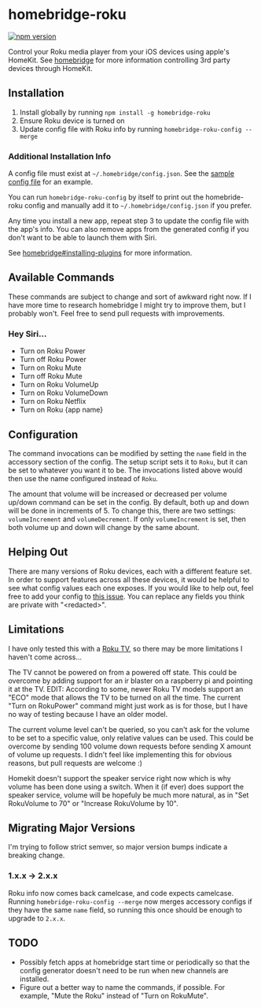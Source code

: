 # homebridge-roku

[![npm
version](https://badge.fury.io/js/homebridge-roku.svg)](https://badge.fury.io/js/homebridge-roku)

Control your Roku media player from your iOS devices using apple's HomeKit. See
[homebridge](https://github.com/nfarina/homebridge) for more information
controlling 3rd party devices through HomeKit.

## Installation

1. Install globally by running `npm install -g homebridge-roku`
2. Ensure Roku device is turned on
3. Update config file with Roku info by running `homebridge-roku-config --merge`

### Additional Installation Info

A config file must exist at `~/.homebridge/config.json`. See the [sample config
file](https://github.com/nfarina/homebridge/blob/master/config-sample.json) for
an example.

You can run `homebridge-roku-config` by itself to print out the homebride-roku
config and manually add it to `~/.homebridge/config.json` if you prefer.

Any time you install a new app, repeat step 3 to update the config file with the
app's info. You can also remove apps from the generated config if you don't want
to be able to launch them with Siri.

See
[homebridge#installing-plugins](https://github.com/nfarina/homebridge#installing-plugins)
for more information.

## Available Commands

These commands are subject to change and sort of awkward right now. If I have
more time to research homebridge I might try to improve them, but I probably
won't. Feel free to send pull requests with improvements.

### Hey Siri...

- Turn on Roku Power
- Turn off Roku Power
- Turn on Roku Mute
- Turn off Roku Mute
- Turn on Roku VolumeUp
- Turn on Roku VolumeDown
- Turn on Roku Netflix
- Turn on Roku {app name}

## Configuration

The command invocations can be modified by setting the `name` field in the
accessory section of the config. The setup script sets it to `Roku`, but it can
be set to whatever you want it to be. The invocations listed above would then
use the name configured instead of `Roku`.

The amount that volume will be increased or decreased per volume up/down command
can be set in the config. By default, both up and down will be done in
increments of 5. To change this, there are two settings: `volumeIncrement` and
`volumeDecrement`. If only `volumeIncrement` is set, then both volume up and
down will change by the same abount.

## Helping Out

There are many versions of Roku devices, each with a different feature set. In
order to support features across all these devices, it would be helpful to see
what config values each one exposes. If you would like to help out, feel free to
add your config to [this
issue](https://github.com/bschlenk/homebridge-roku/issues/9). You can replace
any fields you think are private with "\<redacted\>".

## Limitations

I have only tested this with a [Roku
TV](https://www.amazon.com/gp/product/B00SG473NO), so there may be more
limitations I haven't come across...

The TV cannot be powered on from a powered off state. This could be overcome by
adding support for an ir blaster on a raspberry pi and pointing it at the TV.
EDIT: According to some, newer Roku TV models support an "ECO" mode that allows
the TV to be turned on all the time. The current "Turn on RokuPower" command
might just work as is for those, but I have no way of testing because I have an
older model.

The current volume level can't be queried, so you can't ask for the volume to be
set to a specific value, only relative values can be used. This could be
overcome by sending 100 volume down requests before sending X amount of volume
up requests. I didn't feel like implementing this for obvious reasons, but pull
requests are welcome :)

Homekit doesn't support the speaker service right now which is why volume has
been done using a switch. When it (if ever) does support the speaker service,
volume will be hopefuly be much more natural, as in "Set RokuVolume to 70" or
"Increase RokuVolume by 10".

## Migrating Major Versions

I'm trying to follow strict semver, so major version bumps indicate a breaking
change.

### 1.x.x -> 2.x.x

Roku info now comes back camelcase, and code expects camelcase. Running
`homebridge-roku-config --merge` now merges accessory configs if they have the
same `name` field, so running this once should be enough to upgrade to `2.x.x`.

## TODO

- Possibly fetch apps at homebridge start time or periodically so that the
  config generator doesn't need to be run when new channels are installed.
- Figure out a better way to name the commands, if possible. For example, "Mute
  the Roku" instead of "Turn on RokuMute".
